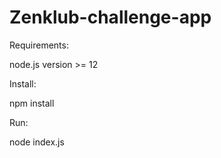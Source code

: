 # Zenklub-challenge-app

Requirements:

node.js version >= 12

Install:

npm install

Run:

node index.js
